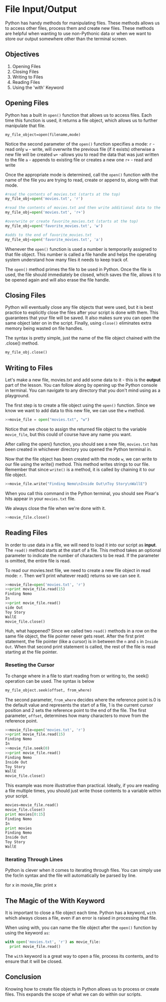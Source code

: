 # File Input/Output
Python has handy methods for manipulating files. These methods allows us to access other files, process them and create new files. These methods are helpful when wanting to use non-Pythonic data or when we want to store our output somewhere other than the terminal screen.

## Objectives

1. Opening Files
2. Closing Files
3. Writing to Files
4. Reading Files
5. Using the 'with' Keyword

## Opening Files
Python has a built in `open()` function that allows us to access files. Each time this function is used, it returns a file object, which allows us to further manipulate that file.
```
my_file_object=open(filename,mode)
```

Notice the second parameter of the `open()` function specifies a mode:
`r` - read only
`w` - write, will overwrite the previous file (if it exists) otherwise a new file will be created
`w+` -allows you to read the data that was just written to the file
`a` - appends to existing file or creates a new one
`r+` - read and write

Once the appropriate mode is determined, call the `open()` function with the name of the file you are trying to read, create or append to, along with that mode.
```python
#read the contents of movies.txt (starts at the top)
my_file_obj=open('movies.txt', 'r')

#read the contents of movies.txt and then write additional data to the movies.txt file (starts at the top)
my_file_obj=open('movies.txt', 'r+')

#overwrite or create favorite_movies.txt (starts at the top)
my_file_obj=open('favorite_movies.txt', 'w')

#adds to the end of favorite_movies.txt
my_file_obj=open('favorite_movies.txt', 'a')

```
Whenever the `open()` function is used a number is temporarily assigned to that file object. This number is called a file handle and helps the operating system understand how many files it needs to keep track of.

The `open()` method primes the file to be used in Python. Once the file is used, the file should immediately be closed, which saves the file, allows it to be opened again and will also erase the file handle.

## Closing Files
Python will eventually close any file objects that were used, but it is best practice to explicitly close the files after your script is done with them. This guarantees that your file will be saved. It also makes sure you can open the same object later on in the script. Finally, using `close()` eliminates extra memory being wasted on file handles.

The syntax is pretty simple, just the name of the file object chained with the .close() method.
```python
my_file_obj.close()
```


## Writing to Files

Let's make a new file, movies.txt and add some data to it - this is the **output** part of the lesson. You can follow along by opening up the Python console in terminal. You can navigate to any directory that you don't mind using as a playground.

The first step is to create a file object using the `open()` function. Since we know we want to add data to this new file, we can use the `w` method.

```python
>>movie_file = open("movies.txt", "w")
```
Notice that we chose to assign the returned file object to the variable `movie_file`, but this could of course have any name you want.

After calling the open() function, you should see a new file, `movies.txt` has been created in whichever directory you opened the Python terminal in.

Now that the file object has been created with the mode `w`, we can write to our file using the write() method. This method writes strings to our file. Remember that since `write()` is a method, it is called by  chaining it to our file object.

```python
>>movie_file.write("Finding Nemo\nInside Out\nToy Story\nWallE")
```

When you call this command in the Python terminal, you should see Pixar's hits appear in your `movies.txt` file.

We always close the file when we're done with it.
```python
>>movie_file.close()
```

## Reading Files

In order to use data in a file, we will need to load it into our script as **input**. The `read()` method starts at the start of a file. This method takes an optional parameter to indicate the number of characters to be read. If the parameter is omitted, the entire file is read.

To read our movies.text file, we need to create a new file object in read mode: `r`. Then we'll print whatever read() returns so we can see it.
```python
>>movie_file=open('movies.txt', 'r')
>>print movie_file.read(15)
Finding Nemo
In
>>print movie_file.read()
side Out
Toy Story
WallE
movie_file.close()
```
Huh, what happened? Since we called two `read()` methods in a row on the same file object, the file pointer never gets reset. After the first print statement, the file pointer (like a cursor) is in between the `n` and `s` in `Inside Out`. When that second print statement is called, the rest of the file is read starting at the file pointer.

### Reseting the Cursor
To change where in a file to start reading from or writing to, the seek() operation can be used. The syntax is below
```python
my_file_object.seek(offset, from_where)
```
The second parameter, `from_where` decides where the reference point is.0 is the default value and represents the start of a file, 1 is the current cursor position and 2 sets the reference point to the end of the file. The first parameter, `offset`, determines how many characters to move from the reference point.

```python
>>movie_file=open('movies.txt', 'r')
>>print movie_file.read(15)
Finding Nemo
In
>>movie_file.seek(0)
>>print movie_file.read()
Finding Nemo
Inside Out
Toy Story
WallE
movie_file.close()
```
This example was more illustrative than practical. Ideally, if you are reading a file multiple times, you should just write those contents to a variable within your script.
```python
movies=movie_file.read()
movie_file.close()
print movies[0:15]
Finding Nemo
In
print movies
Finding Nemo
Inside Out
Toy Story
WallE
```

### Iterating Through Lines
Python is clever when it comes to iterating through files. You can simply use the for/in syntax and the file will automatically be parsed by line.

for x in movie_file:
     print x

## The Magic of the With Keyword
It is important to close a file object each time. Python has a keyword, `with` which always closes a file, even if an error is raised in processing that file.

When using with, you can name the file object after the `open()` function by using the keyword `as`:
```python
with open('movies.txt', 'r') as movie_file:
  print movie_file.read()

```

The `with` keyword is a great way to open a file, process its contents, and to ensure that it will be closed.

## Conclusion
Knowing how to create file objects in Python allows us to process or create files. This expands the scope of what we can do within our scripts.
